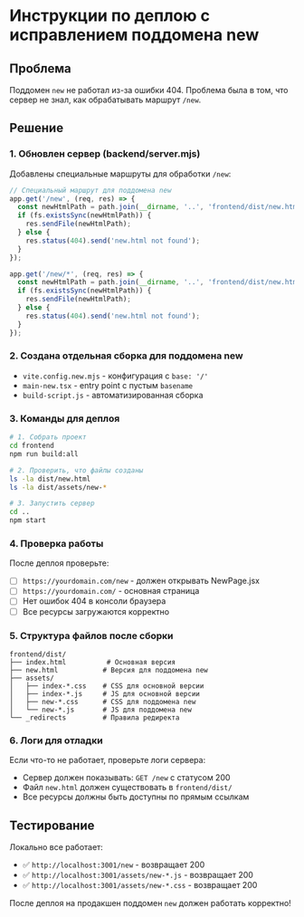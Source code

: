 # Инструкции по деплою с исправлением поддомена new

## Проблема
Поддомен `new` не работал из-за ошибки 404. Проблема была в том, что сервер не знал, как обрабатывать маршрут `/new`.

## Решение

### 1. Обновлен сервер (backend/server.mjs)
Добавлены специальные маршруты для обработки `/new`:

```javascript
// Специальный маршрут для поддомена new
app.get('/new', (req, res) => {
  const newHtmlPath = path.join(__dirname, '..', 'frontend/dist/new.html');
  if (fs.existsSync(newHtmlPath)) {
    res.sendFile(newHtmlPath);
  } else {
    res.status(404).send('new.html not found');
  }
});

app.get('/new/*', (req, res) => {
  const newHtmlPath = path.join(__dirname, '..', 'frontend/dist/new.html');
  if (fs.existsSync(newHtmlPath)) {
    res.sendFile(newHtmlPath);
  } else {
    res.status(404).send('new.html not found');
  }
});
```

### 2. Создана отдельная сборка для поддомена new
- `vite.config.new.mjs` - конфигурация с `base: '/'`
- `main-new.tsx` - entry point с пустым `basename`
- `build-script.js` - автоматизированная сборка

### 3. Команды для деплоя

```bash
# 1. Собрать проект
cd frontend
npm run build:all

# 2. Проверить, что файлы созданы
ls -la dist/new.html
ls -la dist/assets/new-*

# 3. Запустить сервер
cd ..
npm start
```

### 4. Проверка работы

После деплоя проверьте:
- [ ] `https://yourdomain.com/new` - должен открывать NewPage.jsx
- [ ] `https://yourdomain.com/` - основная страница
- [ ] Нет ошибок 404 в консоли браузера
- [ ] Все ресурсы загружаются корректно

### 5. Структура файлов после сборки

```
frontend/dist/
├── index.html          # Основная версия
├── new.html           # Версия для поддомена new
├── assets/
│   ├── index-*.css    # CSS для основной версии
│   ├── index-*.js     # JS для основной версии
│   ├── new-*.css      # CSS для поддомена new
│   └── new-*.js       # JS для поддомена new
└── _redirects         # Правила редиректа
```

### 6. Логи для отладки

Если что-то не работает, проверьте логи сервера:
- Сервер должен показывать: `GET /new` с статусом 200
- Файл `new.html` должен существовать в `frontend/dist/`
- Все ресурсы должны быть доступны по прямым ссылкам

## Тестирование

Локально все работает:
- ✅ `http://localhost:3001/new` - возвращает 200
- ✅ `http://localhost:3001/assets/new-*.js` - возвращает 200
- ✅ `http://localhost:3001/assets/new-*.css` - возвращает 200

После деплоя на продакшен поддомен `new` должен работать корректно!
